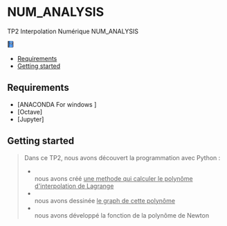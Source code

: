 # NUM_ANALYSIS
TP2 Interpolation Numérique 
 NUM_ANALYSIS
<!--<a href="https://mybinder.org/v2/gh/islem-go/NUM_ANALYSIS/main"><img src="1044426.png" alt="HTML tutorial" style="width:15px;height:15px;"></a>-->
<a href="https://mybinder.org/v2/gh/islem-go/NUM_ANALYSIS/HEAD?labpath=TP2_E.ipynb"><img src="1044426.png" alt="HTML tutorial" style="width:15px;height:15px;"></a>
<!-- START doctoc generated TOC please keep comment here to allow auto update -->
<!-- DON'T EDIT THIS SECTION, INSTEAD RE-RUN doctoc TO UPDATE -->


- [Requirements](#requirements)
- [Getting started](#getting-started)




<!-- END doctoc generated TOC please keep comment here to allow auto update -->

## Requirements

* [ANACONDA For windows ]
* [Octave]
* [Jupyter]

## Getting started 
> Dans ce TP2,  nous avons découvert la programmation avec Python :
> <ul>
><li><br> nous avons créé <u>une methode qui calculer le polynôme d'interpolation de Lagrange</u>
><li><br> nous avons dessinée <u>le graph de cette polynôme</u>
><li><br> nous avons développé la fonction de la polynôme de Newton
</ul>







